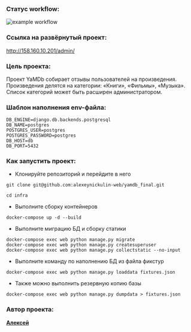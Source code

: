 ### Статус workflow:
![example workflow](https://github.com/alexeynickulin-web/yamdb_final/actions/workflows/yamdb_workflow.yml/badge.svg)

### Ссылка на развёрнутый проект:

http://158.160.10.201/admin/


### Цель проекта:

Проект YaMDb собирает отзывы пользователей на произведения.
Произведения делятся на категории: «Книги», «Фильмы», «Музыка».
Список категорий может быть расширен администратором.


### Шаблон наполнения env-файла:

```
DB_ENGINE=django.db.backends.postgresql
DB_NAME=postgres
POSTGRES_USER=postgres
POSTGRES_PASSWORD=postgres
DB_HOST=db
DB_PORT=5432
```

### Как запустить проект:

- Клонируйте репозиторий и перейдите в него

```
git clone git@github.com:alexeynickulin-web/yamdb_final.git
```

```
cd infra
```

- Выполните сборку контейнеров

```
docker-compose up -d --build
```

- Выполните миграцию БД и сборку статики

```
docker-compose exec web python manage.py migrate
docker-compose exec web python manage.py createsuperuser
docker-compose exec web python manage.py collectstatic --no-input
```

- Выполните команду по наполнению БД из файла фикстур

```
docker-compose exec web python manage.py loaddata fixtures.json
```

- Также можно выполнить резервную копию базы

```
docker-compose exec web python manage.py dumpdata > fixtures.json 
```

### Автор проекта: 

**[Алексей](https://github.com/alexeynickulin-web)**